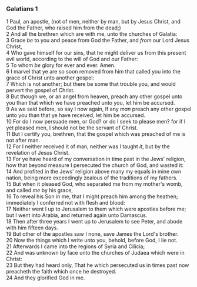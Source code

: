 ### Galatians 1

1 Paul, an apostle, (not of men, neither by man, but by Jesus Christ, and God the Father, who raised him from the dead;)  
2 And all the brethren which are with me, unto the churches of Galatia:  
3 Grace *be* to you and peace from God the Father, and *from* our Lord Jesus Christ,  
4 Who gave himself for our sins, that he might deliver us from this present evil world, according to the will of God and our Father:  
5 To whom *be* glory for ever and ever. Amen.  
6 I marvel that ye are so soon removed from him that called you into the grace of Christ unto another gospel:  
7 Which is not another; but there be some that trouble you, and would pervert the gospel of Christ.  
8 But though we, or an angel from heaven, preach any other gospel unto you than that which we have preached unto you, let him be accursed.  
9 As we said before, so say I now again, If any *man* preach any other gospel unto you than that ye have received, let him be accursed.  
10 For do I now persuade men, or God? or do I seek to please men? for if I yet pleased men, I should not be the servant of Christ.  
11 But I certify you, brethren, that the gospel which was preached of me is not after man.  
12 For I neither received it of man, neither was I taught *it*, but by the revelation of Jesus Christ.  
13 For ye have heard of my conversation in time past in the Jews' religion, how that beyond measure I persecuted the church of God, and wasted it:  
14 And profited in the Jews' religion above many my equals in mine own nation, being more exceedingly zealous of the traditions of my fathers.  
15 But when it pleased God, who separated me from my mother's womb, and called *me* by his grace,  
16 To reveal his Son in me, that I might preach him among the heathen; immediately I conferred not with flesh and blood:  
17 Neither went I up to Jerusalem to them which were apostles before me; but I went into Arabia, and returned again unto Damascus.  
18 Then after three years I went up to Jerusalem to see Peter, and abode with him fifteen days.  
19 But other of the apostles saw I none, save James the Lord's brother.  
20 Now the things which I write unto you, behold, before God, I lie not.  
21 Afterwards I came into the regions of Syria and Cilicia;  
22 And was unknown by face unto the churches of Judaea which were in Christ:  
23 But they had heard only, That he which persecuted us in times past now preacheth the faith which once he destroyed.  
24 And they glorified God in me.  
